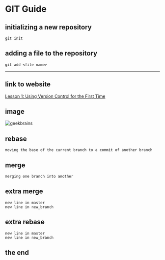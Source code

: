 # GIT Guide

## initializing a new repository

```
git init
```

## adding a file to the repository

```
git add <file name>
```
---
## link to website
[Lesson 1: Using Version Control for the First Time](https://gbcdn.mrgcdn.ru/uploads/record/200805/attachment/e77de445be0303148fd4d66c5a7466b8.mp4)

## image
![geekbrains](geekbrains.jpg)

## rebase
```
moving the base of the current branch to a commit of another branch
```

## merge 
```
merging one branch into another
```

## extra merge 
```
new line in master
new line in new_branch
```

## extra rebase
```
new line in master
new line in new_branch
```

## the end